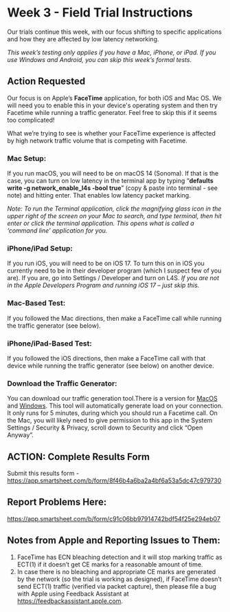 # Week 3 - Field Trial Instructions

Our trials continue this week, with our focus shifting to specific applications and how they are affected 
by low latency networking. 

*This week’s testing only applies if you have a Mac, iPhone, or iPad. If you use Windows and Android, you can skip this week’s formal tests.*

## Action Requested

Our focus is on Apple’s **FaceTime** application, for both iOS and Mac OS. We will need you to enable this in your device's operating 
system and then try Facetime while running a traffic generator. Feel free to skip this if it seems too complicated! 
 
What we’re trying to see is whether your FaceTime experience is affected by high network traffic volume that is competing 
with Facetime.  

### Mac Setup: 
If you run macOS, you will need to be on macOS 14 (Sonoma). If that is the case, you can turn on low latency in the 
terminal app by typing “**defaults write -g network_enable_l4s -bool true**” (copy & paste into terminal - see note) and hitting enter. 
That enables low latency packet marking.

*Note: To run the Terminal application, click the magnifying glass icon in the upper right of the screen on your Mac to search, and type terminal, then hit enter or click the terminal application. This opens what is called a ‘command line’ application for you.*

### iPhone/iPad Setup: 
If you run iOS, you will need to be on iOS 17. To turn this on in iOS you currently need to be in their developer 
program (which I suspect few of you are). If you are, go into Settings / Developer and turn on L4S.  *If you are not in the Apple Developers Program and running iOS 17 – just skip this.*


### Mac-Based Test:
If you followed the Mac directions, then make a FaceTime call while running the traffic generator (see below). 
  
### iPhone/iPad-Based Test:
If you followed the iOS directions, then make a FaceTime call with that device while running the traffic generator (see below) 
on another device.

### Download the Traffic Generator:
You can download our traffic generation tool.There is a version for [MacOS](https://github.com/jlivingood/IETF-L4S-Deployment/blob/main/iperf3-GUI-macos-08182023.zip) and [Windows](https://github.com/jlivingood/IETF-L4S-Deployment/blob/main/iperf3-GUI-windows-x86_64-08182023.exe). This tool will automatically generate load on your 
connection. It only runs for 5 minutes, during which you should run a Facetime call. On the Mac, you will likely 
need to give permission to this app in the System Settings / Security & Privacy, scroll down to Security and 
click “Open Anyway”. 

## ACTION: Complete Results Form
Submit this results form - https://app.smartsheet.com/b/form/8f46b4a6ba2a4bf6a53a5dc47c979730

## Report Problems Here: 
https://app.smartsheet.com/b/form/c91c06bb97914742bdf54f25e294eb07

## Notes from Apple and Reporting Issues to Them:
1. FaceTime has ECN bleaching detection and it will stop marking traffic as ECT(1) if it doesn’t get CE marks for a reasonable amount of time.
2. In case there is no bleaching and appropriate CE marks are generated by the network (so the trial is working as designed), if FaceTime doesn’t send ECT(1) traffic (verified via packet capture), then please file a bug with Apple using Feedback Assistant at https://feedbackassistant.apple.com.
